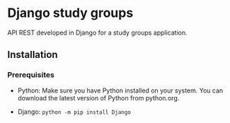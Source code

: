 # Django study groups
API REST developed in Django for a study groups application.

## Installation

### Prerequisites
- Python:
Make sure you have Python installed on your system. You can download the latest version of Python from python.org.

- Django:
`python -m pip install Django`

